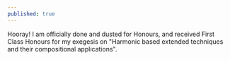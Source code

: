 ```yaml
---
published: true
---
```

Hooray! I am officially done and dusted for Honours, and received First Class Honours for my exegesis on "Harmonic based extended techniques and their compositional applications".
